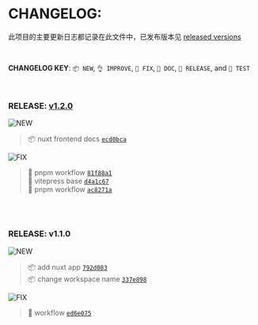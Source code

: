 # CHANGELOG:

此项目的主要更新日志都记录在此文件中，已发布版本见 [released versions](https://github.com/zlxiao97/realworld-example-apps/releases)

<br>

**CHANGELOG KEY**: `📦 NEW`, `👌 IMPROVE`, `🐛 FIX`, `📖 DOC`, `🚀 RELEASE`, and `🤖️ TEST`

<br>

### RELEASE: [v1.2.0](https://github.com/zlxiao97/realworld-example-apps/compare/v1.1.0...v1.2.0)

![NEW](https://img.shields.io/badge/-NEW-gray.svg?colorB=3778FF)

> 📦 nuxt frontend docs [`ecd0bca`](https://github.com/zlxiao97/realworld-example-apps/commit/ecd0bca8b254281aa46695c486cd598ef4527c0b) <br>

![FIX](https://img.shields.io/badge/-FIX-gray.svg?colorB=E28700)

> 🐛 pnpm workflow [`81f88a1`](https://github.com/zlxiao97/realworld-example-apps/commit/81f88a14d0bd3dbb7b97863c60bd5dcd4ff4bea3) <br>
> 🐛 vitepress base [`d4a1c67`](https://github.com/zlxiao97/realworld-example-apps/commit/d4a1c676a010f07368b69512f1f7ac922666c609) <br>
> 🐛 pnpm workflow [`ac8271a`](https://github.com/zlxiao97/realworld-example-apps/commit/ac8271ac723bfacca0ed45ab97efa3bdd1f2840f) <br>

<br>

<br>

### RELEASE: v1.1.0

![NEW](https://img.shields.io/badge/-NEW-gray.svg?colorB=3778FF)

> 📦 add nuxt app [`792d083`](https://github.com/zlxiao97/realworld-example-apps/commit/792d08379c82c1982a81e3b9e7170c24a296f0b9) <br>
> 📦 change workspace name [`337e898`](https://github.com/zlxiao97/realworld-example-apps/commit/337e8988d5e6efe2dda270da54be6facabb64be3) <br>

![FIX](https://img.shields.io/badge/-FIX-gray.svg?colorB=E28700)

> 🐛 workflow [`ed6e075`](https://github.com/zlxiao97/realworld-example-apps/commit/ed6e075c234d6f44a96f77183fb82e61e5dced50) <br>

<br>
